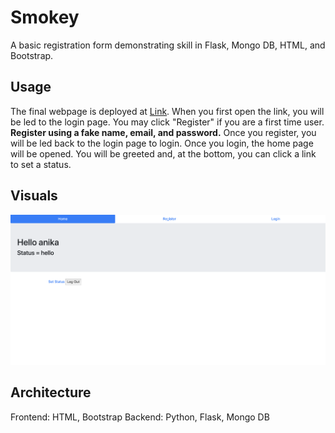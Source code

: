 # Smokey

A basic registration form demonstrating skill in Flask, Mongo DB, HTML, and Bootstrap. 

## Usage 

The final webpage is deployed at [Link](http://smokeywizard.herokuapp.com). When you first open the link, you will be led to the login page. You may click "Register" if you are a first time user. **Register using a fake name, email, and password.** Once you register, you will be led back to the login page to login. Once you login, the home page will be opened. You will be greeted and, at the bottom, you can click a link to set a status. 

## Visuals

![Home Page](readme_images/home.png)

## Architecture

Frontend: HTML, Bootstrap
Backend: Python, Flask, Mongo DB
